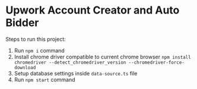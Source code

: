 # Upwork Account Creator and Auto Bidder

Steps to run this project:

1. Run `npm i` command
2. Install chrome driver compatible to current chrome browser
`npm install chromedriver --detect_chromedriver_version --chromedriver-force-download`
3. Setup database settings inside `data-source.ts` file
4. Run `npm start` command
